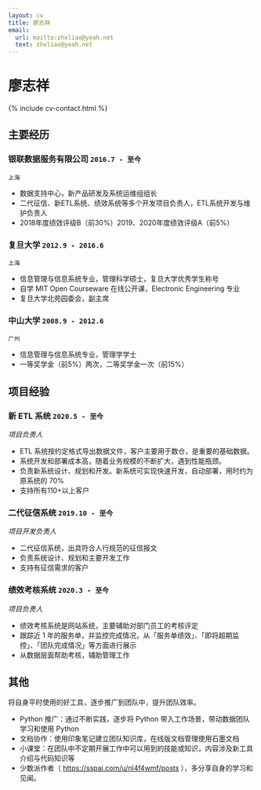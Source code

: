 ```yaml
---
layout: cv
title: 廖志祥
email:
  url: mailto:zhxliao@yeah.net
  text: zhxliao@yeah.net
---
```


# **廖志祥**

<!--
include contact information from the front matter
Supported arguments:
    - homepage: url, text
    - phone
    - email
-->

{% include cv-contact.html %}

## 主要经历

### **银联数据服务有限公司** `2016.7 - 至今`

```
上海
```

- 数据支持中心，新产品研发及系统运维组组长
- 二代征信、新ETL系统、绩效系统等多个开发项目负责人，ETL系统开发与维护负责人
- 2018年度绩效评级B（前30%）2019、2020年度绩效评级A（前5%）

### **复旦大学** `2012.9 - 2016.6`

```
上海
```

- 信息管理与信息系统专业，管理科学硕士，复旦大学优秀学生称号
- 自学 MIT Open Courseware 在线公开课，Electronic Engineering 专业
- 复旦大学北苑园委会，副主席

### **中山大学** `2008.9 - 2012.6`

```
广州
```

- 信息管理与信息系统专业，管理学学士
- 一等奖学金（前5%）两次，二等奖学金一次（前15%）

## 项目经验

### **新 ETL 系统** `2020.5 - 至今`

_项目负责人_<br>

- ETL 系统按约定格式导出数据文件，客户主要用于数仓，是重要的基础数据。
- 系统开发和部署成本高，随着业务规模的不断扩大，遇到性能瓶颈。
- 负责新系统设计、规划和开发。新系统可实现快速开发，自动部署，用时约为原系统的 70% 
- 支持所有110+以上客户

### **二代征信系统** `2019.10 - 至今`

_项目开发负责人_<br>

- 二代征信系统，出具符合人行规范的征信报文
- 负责系统设计、规划和主要开发工作
- 支持有征信需求的客户

### **绩效考核系统** `2020.3 - 至今`

_项目负责人_<br>

- 绩效考核系统是网站系统，主要辅助对部门员工的考核评定
- 跟踪近 1 年的服务单，并监控完成情况，从「服务单绩效」、「即将超期监控」、「团队完成情况」等方面进行展示
- 从数据层面帮助考核，辅助管理工作

## 其他

将自身平时使用的好工具，逐步推广到团队中，提升团队效率。

- Python 推广：通过不断实践，逐步将 Python 带入工作场景，带动数据团队学习和使用 Python
- 文档协作：使用印象笔记建立团队知识库，在线版文档管理使用石墨文档
- 小课堂：在团队中不定期开展工作中可以用到的技能或知识，内容涉及新工具介绍与代码知识等
- 少数派作者（ https://sspai.com/u/nl4f4wmf/posts ），多分享自身的学习和见闻。

<!-- ### Footer

Last updated: May 2013 -->
